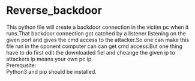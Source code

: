 # Reverse_backdoor
This python file will create a backdoor connection in the victim pc when it runs.That backdoor connection got catched by a listener listening on the given port and gives the cmd access to the attacker.So one can make this file run in the oponent computer can can get cmd access.But one thing have to do first edit the downloaded fiel and cheange the given ip to attackers ip means your own pc ip.<br/>
Prerequsite:<br/>
Python3 and pip should be installed.

